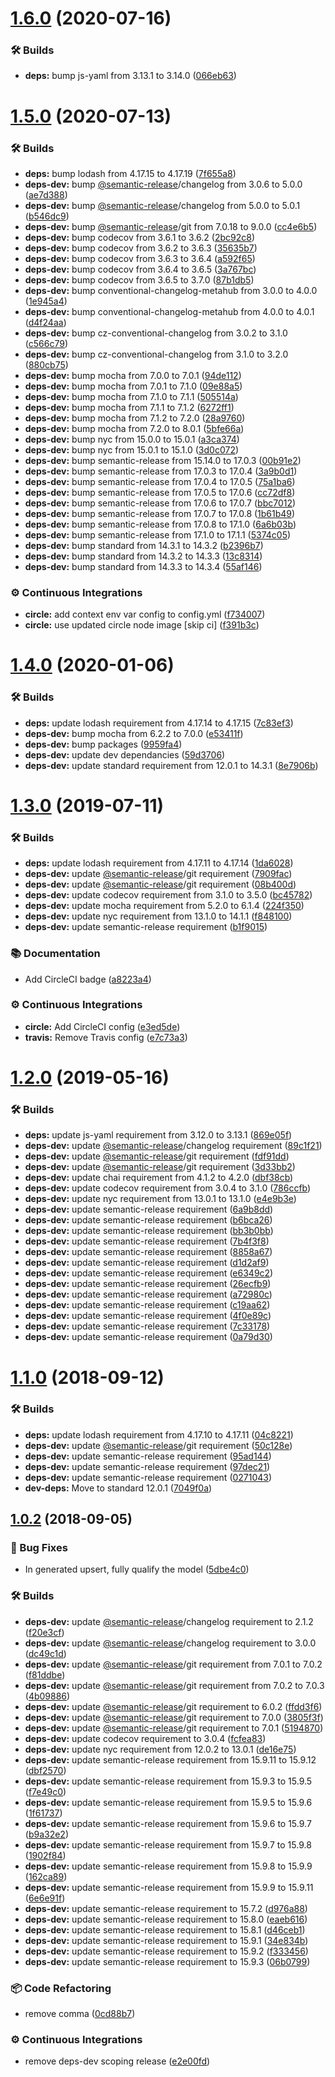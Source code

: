 # [1.6.0](https://github.com/wmfs/form-maker/compare/v1.5.0...v1.6.0) (2020-07-16)


### 🛠 Builds

* **deps:** bump js-yaml from 3.13.1 to 3.14.0 ([066eb63](https://github.com/wmfs/form-maker/commit/066eb63eb2289bdbb93547fb322f74d8e3b71085))

# [1.5.0](https://github.com/wmfs/form-maker/compare/v1.4.0...v1.5.0) (2020-07-13)


### 🛠 Builds

* **deps:** bump lodash from 4.17.15 to 4.17.19 ([7f655a8](https://github.com/wmfs/form-maker/commit/7f655a8ca9456123a6b93ca066d7a60bc8206461))
* **deps-dev:** bump [@semantic-release](https://github.com/semantic-release)/changelog from 3.0.6 to 5.0.0 ([ae7d388](https://github.com/wmfs/form-maker/commit/ae7d388e4d366ffee182fc4c15913ac99565ab7e))
* **deps-dev:** bump [@semantic-release](https://github.com/semantic-release)/changelog from 5.0.0 to 5.0.1 ([b546dc9](https://github.com/wmfs/form-maker/commit/b546dc95bebe5855f80a46fef9c88d6432d09d5e))
* **deps-dev:** bump [@semantic-release](https://github.com/semantic-release)/git from 7.0.18 to 9.0.0 ([cc4e6b5](https://github.com/wmfs/form-maker/commit/cc4e6b5672604900e01db866184fca9c81c28610))
* **deps-dev:** bump codecov from 3.6.1 to 3.6.2 ([2bc92c8](https://github.com/wmfs/form-maker/commit/2bc92c8bd6a62cf766ddb4806f3da550d993c2d9))
* **deps-dev:** bump codecov from 3.6.2 to 3.6.3 ([35635b7](https://github.com/wmfs/form-maker/commit/35635b7a2220654c1f1f27e694b259260f3f0324))
* **deps-dev:** bump codecov from 3.6.3 to 3.6.4 ([a592f65](https://github.com/wmfs/form-maker/commit/a592f65d9df1c2d098b15c5bfa9017ed418ce726))
* **deps-dev:** bump codecov from 3.6.4 to 3.6.5 ([3a767bc](https://github.com/wmfs/form-maker/commit/3a767bc67c3f36cf179e6bd7d5d25b9e0963fabb))
* **deps-dev:** bump codecov from 3.6.5 to 3.7.0 ([87b1db5](https://github.com/wmfs/form-maker/commit/87b1db552eee466e102dd4da86a633fc4cbe0ab2))
* **deps-dev:** bump conventional-changelog-metahub from 3.0.0 to 4.0.0 ([1e945a4](https://github.com/wmfs/form-maker/commit/1e945a4385549e1b4c96e53830c769f3447213bf))
* **deps-dev:** bump conventional-changelog-metahub from 4.0.0 to 4.0.1 ([d4f24aa](https://github.com/wmfs/form-maker/commit/d4f24aa44ff4570d87a981896c2b02fb8367ce39))
* **deps-dev:** bump cz-conventional-changelog from 3.0.2 to 3.1.0 ([c566c79](https://github.com/wmfs/form-maker/commit/c566c792b328aed47a20e60d02d8d7efb4ff256c))
* **deps-dev:** bump cz-conventional-changelog from 3.1.0 to 3.2.0 ([880cb75](https://github.com/wmfs/form-maker/commit/880cb75c333996de74f2c567e329f1060ba21760))
* **deps-dev:** bump mocha from 7.0.0 to 7.0.1 ([94de112](https://github.com/wmfs/form-maker/commit/94de11284516771ee6a09d41054141d85b7e76c0))
* **deps-dev:** bump mocha from 7.0.1 to 7.1.0 ([09e88a5](https://github.com/wmfs/form-maker/commit/09e88a5d409bdbb8efd31c0f6762c7480a378c9c))
* **deps-dev:** bump mocha from 7.1.0 to 7.1.1 ([505514a](https://github.com/wmfs/form-maker/commit/505514a3b09e99f66383b46e6e1a03c99ccc849b))
* **deps-dev:** bump mocha from 7.1.1 to 7.1.2 ([6272ff1](https://github.com/wmfs/form-maker/commit/6272ff16e2112013d801eaf1ece3a332ec982d00))
* **deps-dev:** bump mocha from 7.1.2 to 7.2.0 ([28a9760](https://github.com/wmfs/form-maker/commit/28a9760d7ea233b3935b7dfeef892d2704cf784b))
* **deps-dev:** bump mocha from 7.2.0 to 8.0.1 ([5bfe66a](https://github.com/wmfs/form-maker/commit/5bfe66a228b8b56fc07f57482a3972ab16436c23))
* **deps-dev:** bump nyc from 15.0.0 to 15.0.1 ([a3ca374](https://github.com/wmfs/form-maker/commit/a3ca3747027772907e985d1dd38b1030539684ab))
* **deps-dev:** bump nyc from 15.0.1 to 15.1.0 ([3d0c072](https://github.com/wmfs/form-maker/commit/3d0c072dbdb70d6781811495e1c57f49252a4dbf))
* **deps-dev:** bump semantic-release from 15.14.0 to 17.0.3 ([00b91e2](https://github.com/wmfs/form-maker/commit/00b91e26e238a21f3dbffa52ee7436000693feb6))
* **deps-dev:** bump semantic-release from 17.0.3 to 17.0.4 ([3a9b0d1](https://github.com/wmfs/form-maker/commit/3a9b0d10571f264aff084e0f7d55d8ee42907ddd))
* **deps-dev:** bump semantic-release from 17.0.4 to 17.0.5 ([75a1ba6](https://github.com/wmfs/form-maker/commit/75a1ba635e998a80f7d4c6bdad9217c192471e1a))
* **deps-dev:** bump semantic-release from 17.0.5 to 17.0.6 ([cc72df8](https://github.com/wmfs/form-maker/commit/cc72df829fe3fcf8c78d60e88a601be9fa775cd7))
* **deps-dev:** bump semantic-release from 17.0.6 to 17.0.7 ([bbc7012](https://github.com/wmfs/form-maker/commit/bbc70125921430d89ab3e3669affe81a2cf56494))
* **deps-dev:** bump semantic-release from 17.0.7 to 17.0.8 ([1b61b49](https://github.com/wmfs/form-maker/commit/1b61b49904baa7e0ac882dc63b3e8da17d4ba03d))
* **deps-dev:** bump semantic-release from 17.0.8 to 17.1.0 ([6a6b03b](https://github.com/wmfs/form-maker/commit/6a6b03b8f5868596a67d18f00e28dd579ef667cc))
* **deps-dev:** bump semantic-release from 17.1.0 to 17.1.1 ([5374c05](https://github.com/wmfs/form-maker/commit/5374c0562e9ab8c2a2a4119a46adafbbe56c3aba))
* **deps-dev:** bump standard from 14.3.1 to 14.3.2 ([b2396b7](https://github.com/wmfs/form-maker/commit/b2396b77189ceac17a283c0feac608bae56f8cc4))
* **deps-dev:** bump standard from 14.3.2 to 14.3.3 ([13c8314](https://github.com/wmfs/form-maker/commit/13c83144e339ee05bad0f7e118cf075c3eb78c86))
* **deps-dev:** bump standard from 14.3.3 to 14.3.4 ([55af146](https://github.com/wmfs/form-maker/commit/55af146d865366918825e2d7d5e8f3abac675996))


### ⚙️ Continuous Integrations

* **circle:** add context env var config to config.yml ([f734007](https://github.com/wmfs/form-maker/commit/f7340074d8b4fc3856af4c8e9a0f3c6715fe8d86))
* **circle:** use updated circle node image [skip ci] ([f391b3c](https://github.com/wmfs/form-maker/commit/f391b3c9b8952c1329ade05c117a8afa7b919a43))

# [1.4.0](https://github.com/wmfs/form-maker/compare/v1.3.0...v1.4.0) (2020-01-06)


### 🛠 Builds

* **deps:** update lodash requirement from 4.17.14 to 4.17.15 ([7c83ef3](https://github.com/wmfs/form-maker/commit/7c83ef39cf8a527374563824eb860539dfae7784))
* **deps-dev:** bump mocha from 6.2.2 to 7.0.0 ([e53411f](https://github.com/wmfs/form-maker/commit/e53411feac07591efd355e53f6e7ed4d15da47b5))
* **deps-dev:** bump packages ([9959fa4](https://github.com/wmfs/form-maker/commit/9959fa44ca89ea8e5c12c1b4077db709ed232315))
* **deps-dev:** update dev dependancies ([59d3706](https://github.com/wmfs/form-maker/commit/59d370692cbf2c01bf2e97dbb70d19361ca88b2f))
* **deps-dev:** update standard requirement from 12.0.1 to 14.3.1 ([8e7906b](https://github.com/wmfs/form-maker/commit/8e7906b5433e3d1508b8f3ee413e030dc5742a6d))

# [1.3.0](https://github.com/wmfs/form-maker/compare/v1.2.0...v1.3.0) (2019-07-11)


### 🛠 Builds

* **deps:** update lodash requirement from 4.17.11 to 4.17.14 ([1da6028](https://github.com/wmfs/form-maker/commit/1da6028))
* **deps-dev:** update [@semantic-release](https://github.com/semantic-release)/git requirement ([7909fac](https://github.com/wmfs/form-maker/commit/7909fac))
* **deps-dev:** update [@semantic-release](https://github.com/semantic-release)/git requirement ([08b400d](https://github.com/wmfs/form-maker/commit/08b400d))
* **deps-dev:** update codecov requirement from 3.1.0 to 3.5.0 ([bc45782](https://github.com/wmfs/form-maker/commit/bc45782))
* **deps-dev:** update mocha requirement from 5.2.0 to 6.1.4 ([224f350](https://github.com/wmfs/form-maker/commit/224f350))
* **deps-dev:** update nyc requirement from 13.1.0 to 14.1.1 ([f848100](https://github.com/wmfs/form-maker/commit/f848100))
* **deps-dev:** update semantic-release requirement ([b1f9015](https://github.com/wmfs/form-maker/commit/b1f9015))


### 📚 Documentation

* Add CircleCI badge ([a8223a4](https://github.com/wmfs/form-maker/commit/a8223a4))


### ⚙️ Continuous Integrations

* **circle:** Add CircleCI config ([e3ed5de](https://github.com/wmfs/form-maker/commit/e3ed5de))
* **travis:** Remove Travis config ([e7c73a3](https://github.com/wmfs/form-maker/commit/e7c73a3))

# [1.2.0](https://github.com/wmfs/form-maker/compare/v1.1.0...v1.2.0) (2019-05-16)


### 🛠 Builds

* **deps:** update js-yaml requirement from 3.12.0 to 3.13.1 ([869e05f](https://github.com/wmfs/form-maker/commit/869e05f))
* **deps-dev:** update [@semantic-release](https://github.com/semantic-release)/changelog requirement ([89c1f21](https://github.com/wmfs/form-maker/commit/89c1f21))
* **deps-dev:** update [@semantic-release](https://github.com/semantic-release)/git requirement ([fdf91dd](https://github.com/wmfs/form-maker/commit/fdf91dd))
* **deps-dev:** update [@semantic-release](https://github.com/semantic-release)/git requirement ([3d33bb2](https://github.com/wmfs/form-maker/commit/3d33bb2))
* **deps-dev:** update chai requirement from 4.1.2 to 4.2.0 ([dbf38cb](https://github.com/wmfs/form-maker/commit/dbf38cb))
* **deps-dev:** update codecov requirement from 3.0.4 to 3.1.0 ([786ccfb](https://github.com/wmfs/form-maker/commit/786ccfb))
* **deps-dev:** update nyc requirement from 13.0.1 to 13.1.0 ([e4e9b3e](https://github.com/wmfs/form-maker/commit/e4e9b3e))
* **deps-dev:** update semantic-release requirement ([6a9b8dd](https://github.com/wmfs/form-maker/commit/6a9b8dd))
* **deps-dev:** update semantic-release requirement ([b6bca26](https://github.com/wmfs/form-maker/commit/b6bca26))
* **deps-dev:** update semantic-release requirement ([bb3b0bb](https://github.com/wmfs/form-maker/commit/bb3b0bb))
* **deps-dev:** update semantic-release requirement ([7b4f3f8](https://github.com/wmfs/form-maker/commit/7b4f3f8))
* **deps-dev:** update semantic-release requirement ([8858a67](https://github.com/wmfs/form-maker/commit/8858a67))
* **deps-dev:** update semantic-release requirement ([d1d2af9](https://github.com/wmfs/form-maker/commit/d1d2af9))
* **deps-dev:** update semantic-release requirement ([e6349c2](https://github.com/wmfs/form-maker/commit/e6349c2))
* **deps-dev:** update semantic-release requirement ([26ecfb9](https://github.com/wmfs/form-maker/commit/26ecfb9))
* **deps-dev:** update semantic-release requirement ([a72980c](https://github.com/wmfs/form-maker/commit/a72980c))
* **deps-dev:** update semantic-release requirement ([c19aa62](https://github.com/wmfs/form-maker/commit/c19aa62))
* **deps-dev:** update semantic-release requirement ([4f0e89c](https://github.com/wmfs/form-maker/commit/4f0e89c))
* **deps-dev:** update semantic-release requirement ([7c33178](https://github.com/wmfs/form-maker/commit/7c33178))
* **deps-dev:** update semantic-release requirement ([0a79d30](https://github.com/wmfs/form-maker/commit/0a79d30))

# [1.1.0](https://github.com/wmfs/form-maker/compare/v1.0.2...v1.1.0) (2018-09-12)


### 🛠 Builds

* **deps:** update lodash requirement from 4.17.10 to 4.17.11 ([04c8221](https://github.com/wmfs/form-maker/commit/04c8221))
* **deps-dev:** update [@semantic-release](https://github.com/semantic-release)/git requirement ([50c128e](https://github.com/wmfs/form-maker/commit/50c128e))
* **deps-dev:** update semantic-release requirement ([95ad144](https://github.com/wmfs/form-maker/commit/95ad144))
* **deps-dev:** update semantic-release requirement ([97dec21](https://github.com/wmfs/form-maker/commit/97dec21))
* **deps-dev:** update semantic-release requirement ([0271043](https://github.com/wmfs/form-maker/commit/0271043))
* **dev-deps:** Move to standard 12.0.1 ([7049f0a](https://github.com/wmfs/form-maker/commit/7049f0a))

## [1.0.2](https://github.com/wmfs/form-maker/compare/v1.0.1...v1.0.2) (2018-09-05)


### 🐛 Bug Fixes

* In generated upsert, fully qualify the model ([5dbe4c0](https://github.com/wmfs/form-maker/commit/5dbe4c0))


### 🛠 Builds

* **deps-dev:** update [@semantic-release](https://github.com/semantic-release)/changelog requirement to 2.1.2 ([f20e3cf](https://github.com/wmfs/form-maker/commit/f20e3cf))
* **deps-dev:** update [@semantic-release](https://github.com/semantic-release)/changelog requirement to 3.0.0 ([dc49c1d](https://github.com/wmfs/form-maker/commit/dc49c1d))
* **deps-dev:** update [@semantic-release](https://github.com/semantic-release)/git requirement from 7.0.1 to 7.0.2 ([f81ddbe](https://github.com/wmfs/form-maker/commit/f81ddbe))
* **deps-dev:** update [@semantic-release](https://github.com/semantic-release)/git requirement from 7.0.2 to 7.0.3 ([4b09886](https://github.com/wmfs/form-maker/commit/4b09886))
* **deps-dev:** update [@semantic-release](https://github.com/semantic-release)/git requirement to 6.0.2 ([ffdd3f6](https://github.com/wmfs/form-maker/commit/ffdd3f6))
* **deps-dev:** update [@semantic-release](https://github.com/semantic-release)/git requirement to 7.0.0 ([3805f3f](https://github.com/wmfs/form-maker/commit/3805f3f))
* **deps-dev:** update [@semantic-release](https://github.com/semantic-release)/git requirement to 7.0.1 ([5194870](https://github.com/wmfs/form-maker/commit/5194870))
* **deps-dev:** update codecov requirement to 3.0.4 ([fcfea83](https://github.com/wmfs/form-maker/commit/fcfea83))
* **deps-dev:** update nyc requirement from 12.0.2 to 13.0.1 ([de16e75](https://github.com/wmfs/form-maker/commit/de16e75))
* **deps-dev:** update semantic-release requirement from 15.9.11 to 15.9.12 ([dbf2570](https://github.com/wmfs/form-maker/commit/dbf2570))
* **deps-dev:** update semantic-release requirement from 15.9.3 to 15.9.5 ([f7e49c0](https://github.com/wmfs/form-maker/commit/f7e49c0))
* **deps-dev:** update semantic-release requirement from 15.9.5 to 15.9.6 ([1f61737](https://github.com/wmfs/form-maker/commit/1f61737))
* **deps-dev:** update semantic-release requirement from 15.9.6 to 15.9.7 ([b9a32e2](https://github.com/wmfs/form-maker/commit/b9a32e2))
* **deps-dev:** update semantic-release requirement from 15.9.7 to 15.9.8 ([1902f84](https://github.com/wmfs/form-maker/commit/1902f84))
* **deps-dev:** update semantic-release requirement from 15.9.8 to 15.9.9 ([162ca89](https://github.com/wmfs/form-maker/commit/162ca89))
* **deps-dev:** update semantic-release requirement from 15.9.9 to 15.9.11 ([6e6e91f](https://github.com/wmfs/form-maker/commit/6e6e91f))
* **deps-dev:** update semantic-release requirement to 15.7.2 ([d976a88](https://github.com/wmfs/form-maker/commit/d976a88))
* **deps-dev:** update semantic-release requirement to 15.8.0 ([eaeb616](https://github.com/wmfs/form-maker/commit/eaeb616))
* **deps-dev:** update semantic-release requirement to 15.8.1 ([d46ceb1](https://github.com/wmfs/form-maker/commit/d46ceb1))
* **deps-dev:** update semantic-release requirement to 15.9.1 ([34e834b](https://github.com/wmfs/form-maker/commit/34e834b))
* **deps-dev:** update semantic-release requirement to 15.9.2 ([f333456](https://github.com/wmfs/form-maker/commit/f333456))
* **deps-dev:** update semantic-release requirement to 15.9.3 ([06b0799](https://github.com/wmfs/form-maker/commit/06b0799))


### 📦 Code Refactoring

* remove comma ([0cd88b7](https://github.com/wmfs/form-maker/commit/0cd88b7))


### ⚙️ Continuous Integrations

* remove deps-dev scoping release ([e2e00fd](https://github.com/wmfs/form-maker/commit/e2e00fd))
